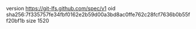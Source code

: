 version https://git-lfs.github.com/spec/v1
oid sha256:7f335757fe34fbf0162e2b59d00a3bd8ac0ffe762c28fcf7636b0b55ff20bf1b
size 1520

